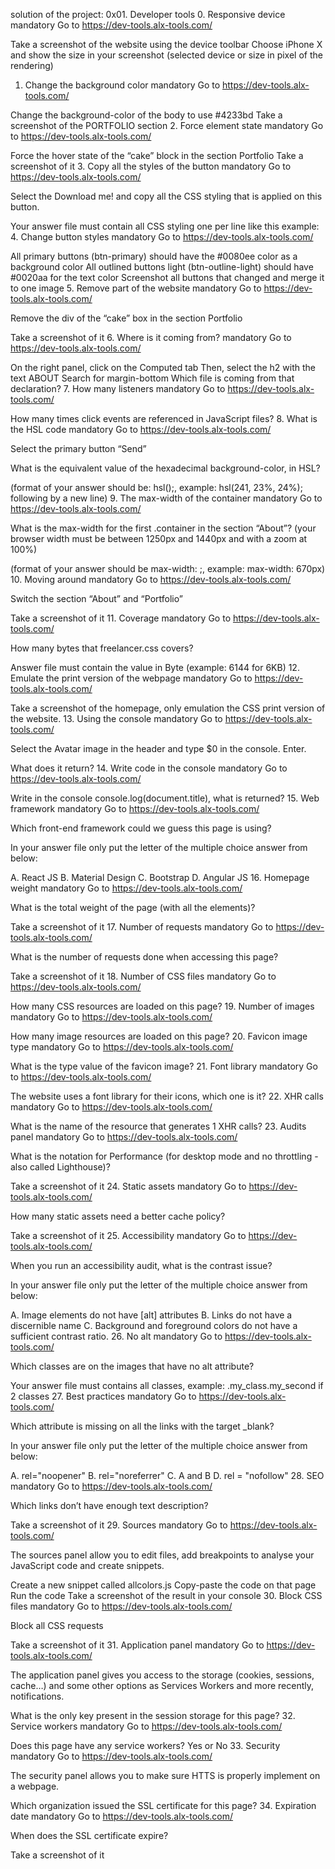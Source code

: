 solution of the project: 0x01. Developer tools
0. Responsive device
mandatory
Go to https://dev-tools.alx-tools.com/

Take a screenshot of the website using the device toolbar Choose iPhone X and show the size in your screenshot (selected device or size in pixel of the rendering)
1. Change the background color
mandatory
Go to https://dev-tools.alx-tools.com/

Change the background-color of the body to use #4233bd Take a screenshot of the PORTFOLIO section
2. Force element state
mandatory
Go to https://dev-tools.alx-tools.com/

Force the hover state of the “cake” block in the section Portfolio Take a screenshot of it
3. Copy all the styles of the button
mandatory
Go to https://dev-tools.alx-tools.com/

Select the Download me! and copy all the CSS styling that is applied on this button.

Your answer file must contain all CSS styling one per line like this example:
4. Change button styles
mandatory
Go to https://dev-tools.alx-tools.com/

All primary buttons (btn-primary) should have the #0080ee color as a background color
All outlined buttons light (btn-outline-light) should have #0020aa for the text color
Screenshot all buttons that changed and merge it to one image
5. Remove part of the website
mandatory
Go to https://dev-tools.alx-tools.com/

Remove the div of the “cake” box in the section Portfolio

Take a screenshot of it
6. Where is it coming from?
mandatory
Go to https://dev-tools.alx-tools.com/

On the right panel, click on the Computed tab
Then, select the h2 with the text ABOUT
Search for margin-bottom
Which file is coming from that declaration?
7. How many listeners
mandatory
Go to https://dev-tools.alx-tools.com/

How many times click events are referenced in JavaScript files?
8. What is the HSL code
mandatory
Go to https://dev-tools.alx-tools.com/

Select the primary button “Send”

What is the equivalent value of the hexadecimal background-color, in HSL?

(format of your answer should be: hsl(<VALUES>);, example: hsl(241, 23%, 24%); following by a new line)
9. The max-width of the container
mandatory
Go to https://dev-tools.alx-tools.com/

What is the max-width for the first .container in the section “About”? (your browser width must be between 1250px and 1440px and with a zoom at 100%)

(format of your answer should be max-width: <VALUE>;, example: max-width: 670px)
10. Moving around
mandatory
Go to https://dev-tools.alx-tools.com/

Switch the section “About” and “Portfolio”

Take a screenshot of it
11. Coverage
mandatory
Go to https://dev-tools.alx-tools.com/

How many bytes that freelancer.css covers?

Answer file must contain the value in Byte (example: 6144 for 6KB)
12. Emulate the print version of the webpage
mandatory
Go to https://dev-tools.alx-tools.com/

Take a screenshot of the homepage, only emulation the CSS print version of the website.
13. Using the console
mandatory
Go to https://dev-tools.alx-tools.com/

Select the Avatar image in the header and type $0 in the console. Enter.

What does it return?
14. Write code in the console
mandatory
Go to https://dev-tools.alx-tools.com/

Write in the console console.log(document.title), what is returned?
15. Web framework
mandatory
Go to https://dev-tools.alx-tools.com/

Which front-end framework could we guess this page is using?

In your answer file only put the letter of the multiple choice answer from below:

A. React JS
B. Material Design
C. Bootstrap
D. Angular JS
16. Homepage weight
mandatory
Go to https://dev-tools.alx-tools.com/

What is the total weight of the page (with all the elements)?

Take a screenshot of it
17. Number of requests
mandatory
Go to https://dev-tools.alx-tools.com/

What is the number of requests done when accessing this page?

Take a screenshot of it
18. Number of CSS files
mandatory
Go to https://dev-tools.alx-tools.com/

How many CSS resources are loaded on this page?
19. Number of images
mandatory
Go to https://dev-tools.alx-tools.com/

How many image resources are loaded on this page?
20. Favicon image type
mandatory
Go to https://dev-tools.alx-tools.com/

What is the type value of the favicon image?
21. Font library
mandatory
Go to https://dev-tools.alx-tools.com/

The website uses a font library for their icons, which one is it?
22. XHR calls
mandatory
Go to https://dev-tools.alx-tools.com/

What is the name of the resource that generates 1 XHR calls?
23. Audits panel
mandatory
Go to https://dev-tools.alx-tools.com/

What is the notation for Performance (for desktop mode and no throttling - also called Lighthouse)?

Take a screenshot of it
24. Static assets
mandatory
Go to https://dev-tools.alx-tools.com/

How many static assets need a better cache policy?

Take a screenshot of it
25. Accessibility
mandatory
Go to https://dev-tools.alx-tools.com/

When you run an accessibility audit, what is the contrast issue?

In your answer file only put the letter of the multiple choice answer from below:

A. Image elements do not have [alt] attributes
B. Links do not have a discernible name
C. Background and foreground colors do not have a sufficient contrast ratio.
26. No alt
mandatory
Go to https://dev-tools.alx-tools.com/

Which classes are on the images that have no alt attribute?

Your answer file must contains all classes, example: .my_class.my_second if 2 classes
27. Best practices
mandatory
Go to https://dev-tools.alx-tools.com/

Which attribute is missing on all the links with the target _blank?

In your answer file only put the letter of the multiple choice answer from below:

A. rel="noopener"
B. rel="noreferrer"
C. A and B
D. rel = "nofollow"
28. SEO
mandatory
Go to https://dev-tools.alx-tools.com/

Which <a> links don’t have enough text description?

Take a screenshot of it
29. Sources
mandatory
Go to https://dev-tools.alx-tools.com/

The sources panel allow you to edit files, add breakpoints to analyse your JavaScript code and create snippets.

Create a new snippet called allcolors.js
Copy-paste the code on that page
Run the code
Take a screenshot of the result in your console
30. Block CSS files
mandatory
Go to https://dev-tools.alx-tools.com/

Block all CSS requests

Take a screenshot of it
31. Application panel
mandatory
Go to https://dev-tools.alx-tools.com/

The application panel gives you access to the storage (cookies, sessions, cache…) and some other options as Services Workers and more recently, notifications.

What is the only key present in the session storage for this page?
32. Service workers
mandatory
Go to https://dev-tools.alx-tools.com/

Does this page have any service workers? Yes or No
33. Security
mandatory
Go to https://dev-tools.alx-tools.com/

The security panel allows you to make sure HTTS is properly implement on a webpage.

Which organization issued the SSL certificate for this page?
34. Expiration date
mandatory
Go to https://dev-tools.alx-tools.com/

When does the SSL certificate expire?

Take a screenshot of it